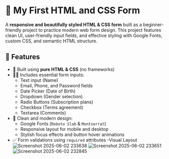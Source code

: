 # 📝 My First HTML and CSS Form
A **responsive and beautifully styled HTML & CSS form** built as a beginner-friendly project to practice modern web form design. This project features clean UI, user-friendly input fields, and effective styling with Google Fonts, custom CSS, and semantic HTML structure.
## 🌟 Features
- 📄 Built using **pure HTML & CSS** (no frameworks)
- 🧑‍💼 Includes essential form inputs:
  - Text input (Name)
  - Email, Phone, and Password fields
  - Date Picker (Date of Birth)
  - Dropdown (Gender selection)
  - Radio Buttons (Subscription plans)
  - Checkbox (Terms agreement)
  - Textarea (Comments)
- 🎨 Clean and modern design:
  - Google Fonts (`Roboto Slab` & `Montserrat`)
  - Responsive layout for mobile and desktop
  - Stylish focus effects and button hover animations
- ✅ Form validations using `required` attributes
  -Visual Layout
  ![Screenshot 2025-06-02 233638](https://github.com/user-attachments/assets/db953182-22eb-4ebf-a278-49ef4ee7ae3d)
![Screenshot 2025-06-02 233651](https://github.com/user-attachments/assets/02be6f90-2d8c-4da8-ba10-5b2da82dd397)
![Screenshot 2025-06-02 232845](https://github.com/user-attachments/assets/76f37a6b-bfee-4a06-9330-c4fa2e023e4a)


